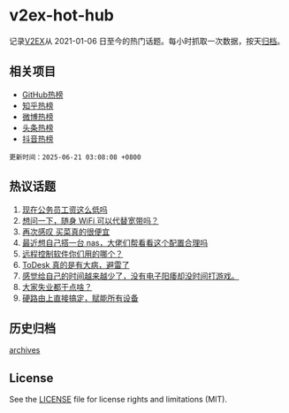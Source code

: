 # v2ex-hot-hub

 记录[V2EX](https://www.v2ex.com/)从 2021-01-06 日至今的热门话题。每小时抓取一次数据，按天[归档](archives)。
 
 ## 相关项目

- [GitHub热榜](https://github.com/snaildev/github-hot-hub)
- [知乎热榜](https://github.com/snaildev/zhihu-hot-hub)
- [微博热榜](https://github.com/snaildev/weibo-hot-hub)
- [头条热榜](https://github.com/snaildev/toutiao-hot-hub)
- [抖音热榜](https://github.com/snaildev/douyin-hot-hub)


 `更新时间：2025-06-21 03:08:08 +0800`

## 热议话题

1. [现在公务员工资这么低吗](https://www.v2ex.com/t/1139847)
1. [想问一下，随身 WiFi 可以代替宽带吗？](https://www.v2ex.com/t/1139801)
1. [再次感叹 买菜真的很便宜](https://www.v2ex.com/t/1139876)
1. [最近想自己搭一台 nas，大佬们帮看看这个配置合理吗](https://www.v2ex.com/t/1139803)
1. [远程控制软件你们用的哪个？](https://www.v2ex.com/t/1139811)
1. [ToDesk 真的是有大病，避雷了](https://www.v2ex.com/t/1139905)
1. [感觉给自己的时间越来越少了，没有电子阳痿却没时间打游戏。](https://www.v2ex.com/t/1139911)
1. [大家失业都干点啥？](https://www.v2ex.com/t/1139866)
1. [硬路由上直接搞定，赋能所有设备](https://www.v2ex.com/t/1139822)

## 历史归档

[archives](archives)

## License

See the [LICENSE](LICENSE) file for license rights and limitations (MIT).
